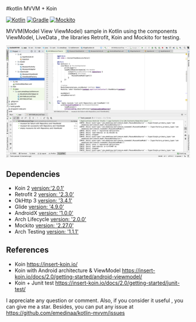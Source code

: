 #kotlin MVVM + Koin

[![Kotlin](https://img.shields.io/badge/kotlin-1.3.21-blue.svg)](http://kotlinlang.org) [![Gradle](https://img.shields.io/badge/gradle-3.3.2-%2366DCB8.svg)](https://developer.android.com/studio/releases/gradle-plugin) [![Mockito](https://img.shields.io/badge/mockito-2.27.0-orange.svg)](https://site.mockito.org/)

MVVM(Model View ViewModel) sample in Kotlin using the components ViewModel, LiveData , the libraries  Retrofit, Koin and Mockito for testing.

<img src="assets/screenshot_tests_koin.png">

## Dependencies

- Koin 2 [version:'2.0.1'](https://insert-koin.io/)
- Retrofit 2 [version: '2.3.0'](https://square.github.io/retrofit/)
- OkHttp 3 [version: '3.4.1'](https://square.github.io/okhttp/)
- Glide [version: '4.9.0'](https://github.com/bumptech/glide)
- AndroidX [version: '1.0.0'](https://mvnrepository.com/artifact/androidx)
- Arch Lifecycle [version: '2.0.0'](https://developer.android.com/jetpack/androidx/releases/lifecycle)
- Mockito [version: '2.27.0'](https://site.mockito.org/)
- Arch Testing [version: '1.1.1'](https://mvnrepository.com/artifact/android.arch.core/core-testing?repo=google)


## References

- Koin https://insert-koin.io/
- Koin with Android architecture & ViewModel  https://insert-koin.io/docs/2.0/getting-started/android-viewmodel/
- Koin + Junit test https://insert-koin.io/docs/2.0/getting-started/junit-test/ 

I appreciate any question or comment. Also, if you consider it useful , you can give me a star. Besides, you can put any issue at https://github.com/emedinaa/kotlin-mvvm/issues
